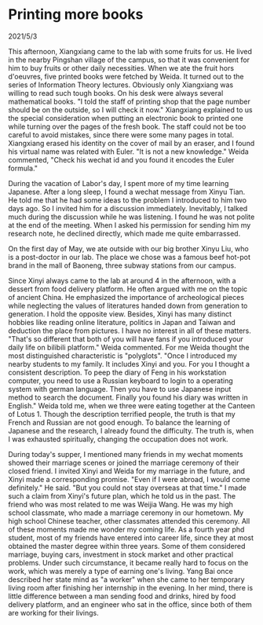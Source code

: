 # Printing more books
2021/5/3

This afternoon, Xiangxiang came to the lab with some fruits for us.
He lived in the nearby Pingshan village of the campus, so that it
was convenient for him to buy fruits or other daily necessities.
When we ate the fruit hors d'oeuvres, five printed books were fetched
by Weida. It turned out to the series of Information Theory lectures.
Obviously only Xiangxiang was willing to read such tough books. On
his desk were always several mathematical books. "I told the staff
of printing shop that the page number should be on the outside, so
I will check it now." Xiangxiang explained to us the special consideration
when putting an electronic book to printed one while turning over the pages
of the fresh book. The staff could not be too careful to avoid mistakes,
since there were some many pages in total. Xiangxiang erased his identity
on the cover of mail by an eraser, and I found his virtual name was related
with Euler. "It is not a new knowledge." Weida commented, "Check his wechat
id and you found it encodes the Euler formula."

During the vacation of Labor's day, I spent more of my time learning Japanese.
After a long sleep,
I found a wechat message from Xinyu Tian. He told me that he had some ideas to
the problem I introduced to him two days ago. So I invited him for a discussion
immediately. Inevitably, I talked much during the discussion while he was listening.
I found he was not polite at the end of the meeting. When I asked his permission for
sending him my research note, he declined directly, which made me quite embarrassed.

On the first day of May, we ate outside with our big brother Xinyu Liu, who is
a post-doctor in our lab. The place we chose was a famous beef hot-pot brand in the
mall of Baoneng, three subway stations from our campus.

Since Xinyi always came to the lab at around 4 in the afternoon, with a dessert
from food delivery platform. He often argued with me on the topic of ancient China.
He emphasized the importance of archeological pieces while neglecting the values of
literatures handed down from generation to generation. I hold the opposite
view. Besides, Xinyi has many distinct hobbies like reading online literature,
politics in Japan and Taiwan and deduction the place from pictures. I have no
interest in all of these matters. "That's so different that both of you will have fans
if you introduced your daily life on bilibili platform." Weida commented.
For me Weida thought the most distinguished characteristic is "polyglots".
"Once I introduced my nearby students to my family. It includes Xinyi and you.
For you I thought a consistent description. To peep the diary of Feng in his workstation computer, you need to use
a Russian keyboard to login to a operating system with german language. Then you have to use Japanese input method
to search the document. Finally you found his diary was written in English."
Weida told me, when we three were eating together at the Canteen of Lotus 1.
Though the description terrified people, the truth is that my French and Russian are not good enough.
To balance the learning of Japanese  and the research, I already found the difficulty. The truth is, when I
was exhausted spiritually, changing the occupation does not work.

During today's supper, I mentioned many friends in my wechat moments showed their marriage scenes or joined
the marriage ceremony of their closed friend. I invited Xinyi and Weida for my marriage in the future,
and Xinyi made a corresponding promise. "Even if I were abroad, I would come definitely." He said.
"But you could not stay overseas at that time." I made such a claim from Xinyi's future plan, which he told us in
the past. The friend who was most related to me was Weijia Wang. He was my high school classmate, who made a marriage ceremony in our hometown. My high school Chinese teacher, other classmates attended this ceremony.
All of these moments made me wonder my coming life. As a fourth year phd student, most of my friends
have entered into career life, since they at most obtained the master degree within three years. Some of them considered marriage, buying cars, investment in stock market and other practical problems. Under such circumstance, it became really hard to focus
on the work, which was merely a type of earning one's living. Yang Bai once described her state mind
as "a worker" when she came to her temporary living room after finishing her internship in the evening.
In her mind, there is little difference between a man sending food and drinks, hired by food delivery platform,
and an engineer who sat in the office, since both of them are working for their livings.


